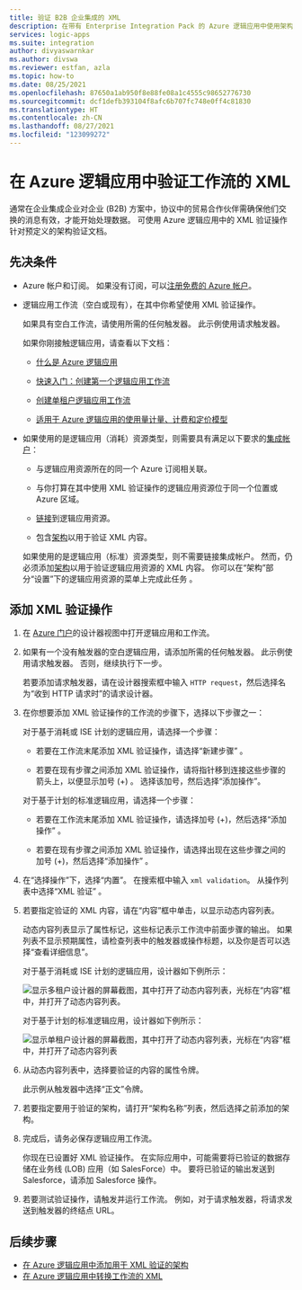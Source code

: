 ```yaml
---
title: 验证 B2B 企业集成的 XML
description: 在带有 Enterprise Integration Pack 的 Azure 逻辑应用中使用架构验证 XML。
services: logic-apps
ms.suite: integration
author: divyaswarnkar
ms.author: divswa
ms.reviewer: estfan, azla
ms.topic: how-to
ms.date: 08/25/2021
ms.openlocfilehash: 87650a1ab950f8e88fe08a1c4555c98652776730
ms.sourcegitcommit: dcf1defb393104f8afc6b707fc748e0ff4c81830
ms.translationtype: HT
ms.contentlocale: zh-CN
ms.lasthandoff: 08/27/2021
ms.locfileid: "123099272"
---
```

# <a name="validate-xml-for-workflows-in-azure-logic-apps"></a>在 Azure 逻辑应用中验证工作流的 XML

通常在企业集成企业对企业 (B2B) 方案中，协议中的贸易合作伙伴需确保他们交换的消息有效，才能开始处理数据。 可使用 Azure 逻辑应用中的 XML 验证操作针对预定义的架构验证文档。

## <a name="prerequisites"></a>先决条件

* Azure 帐户和订阅。 如果没有订阅，可以[注册免费的 Azure 帐户](https://azure.microsoft.com/free/?WT.mc_id=A261C142F)。

* 逻辑应用工作流（空白或现有），在其中你希望使用 XML 验证操作。

  如果具有空白工作流，请使用所需的任何触发器。 此示例使用请求触发器。

  如果你刚接触逻辑应用，请查看以下文档：

  * [什么是 Azure 逻辑应用](logic-apps-overview.md)

  * [快速入门：创建第一个逻辑应用工作流](quickstart-create-first-logic-app-workflow.md)

  * [创建单租户逻辑应用工作流](create-single-tenant-workflows-azure-portal.md)

  * [适用于 Azure 逻辑应用的使用量计量、计费和定价模型](logic-apps-pricing.md)

* 如果使用的是逻辑应用（消耗）资源类型，则需要具有满足以下要求的[集成帐户](logic-apps-enterprise-integration-create-integration-account.md)：

  * 与逻辑应用资源所在的同一个 Azure 订阅相关联。

  * 与你打算在其中使用 XML 验证操作的逻辑应用资源位于同一个位置或 Azure 区域。

  * [链接](logic-apps-enterprise-integration-create-integration-account.md#link-account)到逻辑应用资源。

  * 包含[架构](logic-apps-enterprise-integration-schemas.md)以用于验证 XML 内容。

  如果使用的是逻辑应用（标准）资源类型，则不需要链接集成帐户。 然而，仍必须添加[架构](logic-apps-enterprise-integration-schemas.md)以用于验证逻辑应用资源的 XML 内容。 你可以在“架构”部分“设置”下的逻辑应用资源的菜单上完成此任务 。

## <a name="add-xml-validation-action"></a>添加 XML 验证操作

1. 在 [Azure 门户](https://portal.azure.com)的设计器视图中打开逻辑应用和工作流。

1. 如果有一个没有触发器的空白逻辑应用，请添加所需的任何触发器。 此示例使用请求触发器。 否则，继续执行下一步。

   若要添加请求触发器，请在设计器搜索框中输入 `HTTP request`，然后选择名为“收到 HTTP 请求时”的请求设计器。

1. 在你想要添加 XML 验证操作的工作流的步骤下，选择以下步骤之一：

   对于基于消耗或 ISE 计划的逻辑应用，请选择一个步骤：

   * 若要在工作流末尾添加 XML 验证操作，请选择“新建步骤” 。

   * 若要在现有步骤之间添加 XML 验证操作，请将指针移到连接这些步骤的箭头上，以便显示加号 (+) 。 选择该加号，然后选择“添加操作”。 

   对于基于计划的标准逻辑应用，请选择一个步骤：

   * 若要在工作流末尾添加 XML 验证操作，请选择加号 (+)，然后选择“添加操作”  。

   * 若要在现有步骤之间添加 XML 验证操作，请选择出现在这些步骤之间的加号 (+)，然后选择“添加操作”  。

1. 在“选择操作”下，选择“内置”。  在搜索框中输入 `xml validation`。 从操作列表中选择“XML 验证”  。

1. 若要指定验证的 XML 内容，请在“内容”框中单击，以显示动态内容列表。

   动态内容列表显示了属性标记，这些标记表示工作流中前面步骤的输出。 如果列表不显示预期属性，请检查列表中的触发器或操作标题，以及你是否可以选择“查看详细信息”。

   对于基于消耗或 ISE 计划的逻辑应用，设计器如下例所示：

   ![显示多租户设计器的屏幕截图，其中打开了动态内容列表，光标在“内容”框中，并打开了动态内容列表。](./media/logic-apps-enterprise-integration-xml-validation/open-dynamic-content-list-multi-tenant.png)

   对于基于计划的标准逻辑应用，设计器如下例所示：

   ![显示单租户设计器的屏幕截图，其中打开了动态内容列表，光标在“内容”框中，并打开了动态内容列表](./media/logic-apps-enterprise-integration-xml-validation/open-dynamic-content-list-single-tenant.png)

1. 从动态内容列表中，选择要验证的内容的属性令牌。

   此示例从触发器中选择“正文”令牌。

1. 若要指定要用于验证的架构，请打开“架构名称”列表，然后选择之前添加的架构。

1. 完成后，请务必保存逻辑应用工作流。

   你现在已设置好 XML 验证操作。 在实际应用中，可能需要将已验证的数据存储在业务线 (LOB) 应用（如 SalesForce）中。 要将已验证的输出发送到 Salesforce，请添加 Salesforce 操作。

1. 若要测试验证操作，请触发并运行工作流。 例如，对于请求触发器，将请求发送到触发器的终结点 URL。

## <a name="next-steps"></a>后续步骤

* [在 Azure 逻辑应用中添加用于 XML 验证的架构](logic-apps-enterprise-integration-schemas.md)
* [在 Azure 逻辑应用中转换工作流的 XML](logic-apps-enterprise-integration-transform.md)